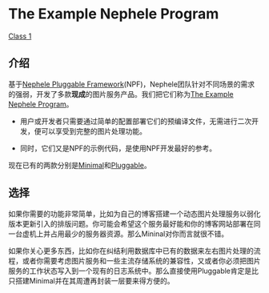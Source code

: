 # The Example Nephele Program

[Class 1](https://github.com/ctripcorp/nephele/blob/master/docs/cn/REQUIREMENT_CLASS.md)

## 介绍

基于[Nephele Pluggable Framework]()(NPF)，Nephele团队针对不同场景的需求的强弱，开发了多款**现成**的图片服务产品。我们把它们称为[The Example Nephele Program](https://github.com/ctripcorp/nephele/blob/master/example/README.md)。

* 用户或开发者只需要通过简单的配置部署它们的预编译文件，无需进行二次开发，便可以享受到完整的图片处理功能。

* 同时，它们又是NPF的示例代码，是使用NPF开发最好的参考。

现在已有的两款分别是[Minimal](https://github.com/ctripcorp/nephele/blob/master/example/minimal/README.md)和[Pluggable](https://github.com/ctripcorp/nephele/blob/master/example/pluggable/README.md)。

## 选择

如果你需要的功能非常简单，比如为自己的博客搭建一个动态图片处理服务以弱化版本更新引入的排版问题。你可能会希望这个服务最好能和你的博客网站部署在同一台虚机上并占用最少的服务器资源。那么Mininal对你而言就很不错。

如果你关心更多东西，比如你在纠结利用数据库中已有的数据来左右图片处理的流程，或者你需要考虑图片服务和一些主流存储系统的兼容性，又或者你必须把图片服务的工作状态写入到一个现有的日志系统中。那么直接使用Pluggable肯定是比只搭建Minimal并在其周遭再封装一层要来得方便的。
